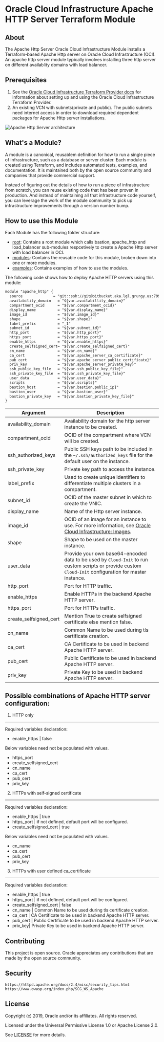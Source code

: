 # Oracle Cloud Infrastructure Apache HTTP Server Terraform Module

## About
The Apache Http Server Oracle Cloud Infrastructure Module installs a Terraform-based Apache Http server on Oracle Cloud Infrastructure (OCI). An apache http server module typically involves installing three http server on different availablity domains with load balancer.

## Prerequisites
1. See the [Oracle Cloud Infrastructure Terraform Provider docs](https://www.terraform.io/docs/providers/oci/index.html) for information about setting up and using the Oracle Cloud Infrastructure Terraform Provider.
2. An existing VCN with subnets(private and public). The public subnets need internet access in order to download required dependent packages for Apache Http server installations.

![Apache Http Server architecture](https://confluence.oci.oraclecorp.com/rest/gliffy/1.0/embeddedDiagrams/59657898-3d7d-48c3-807d-cb4f338f0142.png)

## What's a Module?
A module is a canonical, reusablem definition for how to run a single piece of infrastructure, such as a database or server cluster. Each module is created using Terraform, and includes automated tests, examples, and documentation. It is maintained both by the open source community and companies that provide commercial support.

Instead of figuring out the details of how to run a piece of infrastructure from scratch, you can reuse existing code that has been proven in production. And instead of maintaining all that infrastructure code yourself, you can leverage the work of the module community to pick up infrastructure improvements through a version number bump.

## How to use this Module
Each Module has the following folder structure:
* [root](): Contains a root module which calls bastion, apache_http and load_balancer sub-modules respcetively to create a Apache Http server with load balancer in OCI.
* [modules](): Contains the reusable code for this module, broken down into one or more modules.
* [examples](): Contains examples of how to use the modules.

The following code shows how to deploy Apache HTTP servers using this module:

```txt
module "apache_http" {
  source              = "git::ssh://git@bitbucket.aka.lgl.grungy.us:7999/tfs/terraform-oci-apache-http.git?ref=dev"
  availability_domain   = "${var.availabillity_domain}"
  compartment_ocid      = "${var.compartment_ocid}"
  display_name          = "${var.display_name}"
  image_id              = "${var.image_id}"
  shape                 = "${var.shape}"
  label_prefix          = "_1"
  subnet_id             = "${var.subnet_id}"
  http_port             = "${var.http_port}"
  https_port            = "${var.https_port}"
  enable_https          = "${var.enable_https}"
  create_selfsigned_cert= "${var.create_selfsigned_cert}"
  cn_name               = "${var.cn_name}"
  ca_cert               = "${var.apache_server_ca_certificate}"
  pub_cert              = "${var.apache_server_public_certificate}"
  priv_key              = "${var.apache_server_private_key}"
  ssh_public_key_file   = "${var.ssh_public_key_file}"
  ssh_private_key_file  = "${var.ssh_private_key_file}"
  user_data             = "${var.user_data}"
  scripts               = "${var.scripts}"
  bastion_host          = "${var.bastion.public_ip}"
  bastion_user          = "${var.bastion_user}"
  bastion_private_key   = "${var.bastion_private_key_file}"
}

```

Argument | Description
--- | ---
availability_domain | Availability domain for the http server instance to be created.
compartment_ocid | OCID of the compartment where VCN will be created.
ssh_authorized_keys | Public SSH keys path to be included in the `~/.ssh/authorized_keys` file for the default user on the instance.
ssh_private_key | Private key path to access the instance.
label_prefix | Used to create unique identifiers to differentiate  multiple clusters in a compartment.
subnet_id | OCID of the master subnet in which to create the VNIC.
display_name | Name of the Http server instance.
image_id | OCID of an image for an instance to use. For more information, see [Oracle Cloud Infrastructure: Images](https://docs.cloud.oracle.com/iaas/images/).
shape | Shape to be used on the master instance.
user_data | Provide your own base64-encoded data to be used by `Cloud-Init` to run custom scripts or provide custom `Cloud-Init` configuration for master instance.
http_port | Port for HTTP traffic.
enable_https | Enable HTTPs in the backend Apache HTTP server.
https_port | Port for HTTPs traffic.
create_selfsigned_cert | Mention True to create selfsigned certificate else mention false.
cn_name | Common Name to be used during tls certificate creation.
ca_cert | CA Certificate to be used in backend Apache HTTP server.
pub_cert | Public Certificate to be used in backend Apache HTTP server.
priv_key| Private Key to be used in backend Apache HTTP server.

## Possible combinations of Apache HTTP server configuration:

1. HTTP only
---

 Required variables declaration:
 * enable_https | false 

 Below variables need not be populated with values.
 * https_port
 * create_selfsigned_cert
 * cn_name
 * ca_cert
 * pub_cert
 * priv_key

2. HTTPs with self-signed certificate
---

 Required variables declaration:
 * enable_https | true
 * https_port | if not defined, default port will be configured.
 * create_selfsigned_cert | true

 Below variables need not be populated with values.
 * cn_name
 * ca_cert
 * pub_cert
 * priv_key
  
3. HTTPs with user defined ca_certificate
---

 Required variables declaration:
 * enable_https | true
 * https_port | if not defined, default port will be configured.
 * create_selfsigned_cert | false
 * cn_name | Common Name to be used during tls certificate creation.
 * ca_cert | CA Certificate to be used in backend Apache HTTP server.
 * pub_cert | Public Certificate to be used in backend Apache HTTP server.
 * priv_key| Private Key to be used in backend Apache HTTP server.


## Contributing

This project is open source. Oracle appreciates any contributions that are made by the open source community.

## Security

	https://httpd.apache.org/docs/2.4/misc/security_tips.html
	https://www.owasp.org/index.php/SCG_WS_Apache

## License

Copyright (c) 2019, Oracle and/or its affiliates. All rights reserved.

Licensed under the Universal Permissive License 1.0 or Apache License 2.0.

See [LICENSE](https://bitbucket.aka.lgl.grungy.us/projects/TFS/repos/terraform-oci-apache-http/browse/LICENSE.md?at=apache_http) for more details.
